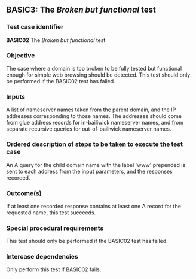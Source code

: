 ## BASIC3: The _Broken but functional_ test

### Test case identifier
**BASIC02** The _Broken but functional_ test

### Objective

The case where a domain is too broken to be fully tested but functional enough for simple web browsing should be detected. This test should only be performed if the BASIC02 test has failed.

### Inputs

A list of nameserver names taken from the parent domain, and the IP addresses corresponding to those names. The addresses should come from glue address records for in-bailiwick nameserver names, and from separate recursive queries for out-of-bailiwick nameserver names.

### Ordered description of steps to be taken to execute the test case

An A query for the child domain name with the label 'www' prepended is sent to each address from the input parameters, and the responses recorded.

### Outcome(s)

If at least one recorded response contains at least one A record for the requested name, this test succeeds.

### Special procedural requirements
This test should only be performed if the BASIC02 test has failed.

### Intercase dependencies

Only perform this test if BASIC02 fails.
